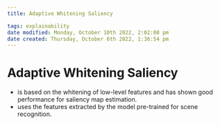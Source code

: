 ```yaml
---
title: Adaptive Whitening Saliency

tags: explainability
date modified: Monday, October 10th 2022, 2:02:08 pm
date created: Thursday, October 6th 2022, 1:36:54 pm
---
```


# Adaptive Whitening Saliency
- is based on the whitening of low-level features and has shown good performance for saliency map estimation.
- uses the features extracted by the model pre-trained for scene recognition.


